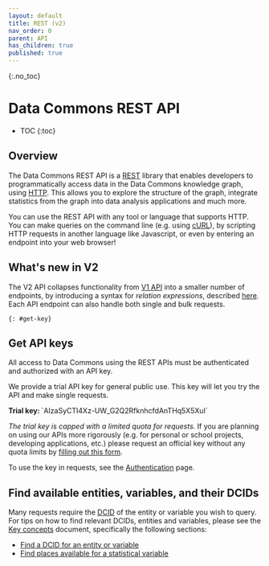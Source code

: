 ```yaml
---
layout: default
title: REST (v2)
nav_order: 0
parent: API
has_children: true
published: true
---
```


{:.no_toc}
# Data Commons REST API 

* TOC
{:toc}

## Overview

The Data Commons REST API is a
[REST](https://en.wikipedia.org/wiki/Representational_state_transfer) library
that enables developers to programmatically access data in the Data Commons
knowledge graph, using [HTTP](https://en.wikipedia.org/wiki/Hypertext_Transfer_Protocol#Request_methods). This allows you to explore the structure of the
graph, integrate statistics from the graph into data analysis applications and
much more.

You can use the REST API with any tool or language that supports HTTP. You can make queries on the command line (e.g. using [cURL](https://curl.se/)), by scripting HTTP requests in another language like Javascript, or even by entering an endpoint into your web browser!

## What's new in V2

The V2 API collapses functionality from [V1 API](/api/rest/v1) into a smaller number of endpoints, by introducing a syntax for _relation expressions_, described [here](/api/rest/v2/getting_started.html#relation-expressions). Each API endpoint can also handle both single and bulk requests.

    {: #get-key}
## Get API keys 

All access to Data Commons using the REST APIs must be authenticated and authorized with an API key.

We provide a trial API key for general public use. This key will let you try the API and make single requests.

<div markdown="span" class="alert alert-secondary" role="alert">
   <b>Trial key: </b>
   `AIzaSyCTI4Xz-UW_G2Q2RfknhcfdAnTHq5X5XuI`
</div>

_The trial key is capped with a limited quota for requests._ If you are planning on using our APIs more rigorously (e.g. for personal or school projects, developing applications, etc.) please request an official key without any quota limits by
[filling out this form](https://docs.google.com/forms/d/e/1FAIpQLSeVCR95YOZ56ABsPwdH1tPAjjIeVDtisLF-8oDYlOxYmNZ7LQ/viewform).

To use the key in requests, see the [Authentication](/api/rest/v2/getting_started.html#authentication) page.

## Find available entities, variables, and their DCIDs

Many requests require the [DCID](/glossary.html#dcid) of the entity or variable you wish to query. For tips on how to find relevant DCIDs, entities and variables, please see the [Key concepts](/data_model.html) document, specifically the following sections:

- [Find a DCID for an entity or variable](/data_model.html#find-dcid)
- [Find places available for a statistical variable](/data_model.html#find-places)